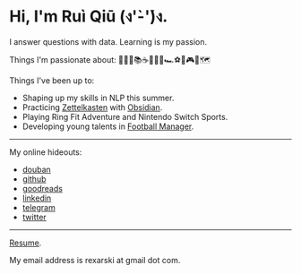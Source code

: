 # Hi, I'm Ruì Qiū (ง'̀-'́)ง.

I answer questions with data. Learning is my passion.

Things I'm passionate about: 👨‍💻🎷📚☕🍵🍜🍕🏎⚽🏀🎮🎴🗺

Things I've been up to:

- Shaping up my skills in NLP this summer.
- Practicing [Zettelkasten](https://en.wikipedia.org/wiki/Zettelkasten) with [Obsidian](https://obsidian.md/).
- Playing Ring Fit Adventure and Nintendo Switch Sports.
- Developing young talents in [Football Manager](https://www.footballmanager.com/).

***

My online hideouts:

- [douban](https://www.douban.com/people/rexarski/)
- [github](https://github.com/rexarski)
- [goodreads](https://www.goodreads.com/user/show/66423413-ru)
- [linkedin](https://www.linkedin.com/in/rqiu)
- [telegram](https://t.me/itsnopie)
- [twitter](https://twitter.com/rexarski)

***

[Resume](https://github.com/rexarski/resume/blob/master/rui_qiu_resume.pdf).

My email address is rexarski at gmail dot com.